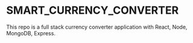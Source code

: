 # SMART_CURRENCY_CONVERTER
This repo is a full stack currency converter application with React, Node, MongoDB, Express.
